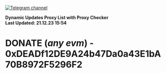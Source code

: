 [![Telegram channel](https://img.shields.io/endpoint?url=https://runkit.io/damiankrawczyk/telegram-badge/branches/master?url=https://t.me/n4z4v0d)](https://t.me/n4z4v0d) 

**Dynamic Updates Proxy List with Proxy Checker**  
**Last Updated: 21.12.23 15:54**

# DONATE (_any evm_) - 0xDEADf12DE9A24b47Da0a43E1bA70B8972F5296F2
